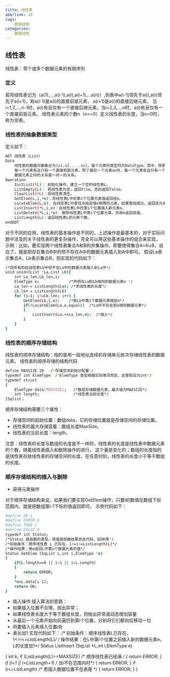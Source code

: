 ```yaml
---
title: 线性表
abbrlink: 10
tags: 
    数据结构
categories:
    数据结构
---
```


## 线性表

线性表：零个或多个数据元素的有限序列

### 定义

若将线性表记为（a(1),...,a(i-1),a(i),a(i+1),...a(n)）,则表中a(i-1)领先于a(i),a(i)领先于a(i+1)，称a(i-1)是a(i)的直接前驱元素，
a(i+1)是a(i)的直接后继元素，
当i=1,2,...,n-1时，a(i)有且仅有一个直接后继元素，当i=2,3,...,n时，a(i)有且仅有一个直接前驱元素。
线性表元素的个数n（n>=0）定义线性表的长度，当n=0时，称为空表。

### 线性表的抽象数据类型

定义如下：

``` bash
ADT 线性表（List）
Data
    线性表的数据对象集合为{a1,a2,...,an}，每个元素的类型均为DataType。其中，除第一个元素a1外，
    每一个元素有且只有一个直接前驱元素，除了最后一个元素an外，每一个元素有且只有一个直接后继元素。
    数据元素之间的关系是一对一的关系。
Operation
    InitList(*L)： 初始化操作，建立一个空的线性表L。
    ListEmpty(L)： 若线性表为空，返回true，否则返回false。
    ClearList(*L)：将线性表清空。
    GetElem(L,i,*e)：将线性表L中的第i个位置元素值返回给e。
    LocateElem(L,e): 在线性表L中查找与给定值e相等的元素，如果查找成功，返回该元素在表中序号表示成功；否则，返回0表示失败。
    ListInsert(*L,i,e)：在线性表L中的第i个位置插入新元素e。
    ListDelete(*L,i,*e): 删除线性表L中第i个位置元素，并用e返回其值。
    ListLength(L)：返回线性表L的元素个数。
endADT
```

对于不同的应用，线性表的基本操作是不同的，上述操作是最基本的，对于实际问题中涉及的关于线性表的更复杂操作，完全可以用这些基本操作的组合来实现。
示例：比如，要实现两个线性表集合A和B的并集操作。即要使得集合A=A∪B，说白了，就是把存在集合B中的但不存在A中的数据元素插入到A中即可。
假设La表示集合A，Lb表示集合B，则实现的代码如下：

``` bash
/*将所有的在线性表Lb中但不在La中的数据元素插入到La中*/
void union(List *La,List Lb){
    int La_len,Lb_len,i;
    ElemType e;             /*声明与La和Lb相同的数据元素e */
    La_len = ListLength(La); /*求线性表的长度*/
    Lb_len = ListLength(Lb)
    for (i=1; i<=Lb_len; i++) {
        GetElem(Lb,i,e);    /*取Lb中第i个数据元素赋给e*/
        if(!LocateElem(La,e,equal))  /*La中不存在和e相同数据元素*/
        {
            ListInsert(La,++La_len,e);  /*插入*/
        }
    }
}
```

### 线性表的顺序存储结构

线性表的顺序存储结构：指的是用一段地址连续的存储单元依次存储线性表的数据元素。
线性表的顺序存储的结构代码

``` bash
define MAXSIZE 20   /*存储空间初始分配量*/
typedef int ElemType  /*ElemType 类型根据实际情况而定，这里假设为int*/
typedef struct
{
    ElemType data[MAXSIZE];   /*数组存储数据元素，最大值为MAXSIZE*/
    int length;               /*线性表当前长度*/
}Sqlist；
```

顺序存储结构需要三个属性：

* 存储空间的起始位置：数组data，它的存储位置就是存储空间的存储位置。
* 线性表的最大存储容量：数组长度MaxSize。
* 线性表的当前长度：length。

注意：线性表的长度与数组的长度是不一样的，线性表的长度是线性表中数据元素的个数，随着线性表插入和删除操作的进行，
这个量是变化的；数组的长度指的是线性表存放线性表的存储空间的长度，在任意时刻，线性表的长度小于等于数组的长度。

### 顺序存储结构的插入与删除

* 获得元素操作

对于顺序存储结构来说，如果我们要实现GetElem操作，只要i的数值在数组下标范围内，就是把数组第i-1下标的值返回即可。
示例代码如下：

``` bash
#define OK 1
#define ERROR 0
#define TRUE 1
#define FALSE 0
typedef int Status;
/*Status 是函数的类型，其值是函数结果状态代码，如OK等*/
/*初始条件：顺序线性表 L 已存在，1<=i<=ListLength(L)*/
/*操作结果：用e返回L中第i个数据元素的值*/
Status GetElem (SqList L,int i,ElemType *e)
{
    if(L.length==0 || i<1 || i>L.Length)
    {
        return ERROR;
    }
    *e=L.data[i-1];
    return OK;
}
```

* 插入操作
插入算法的思路：
* 如果插入位置不合理，抛出异常；
* 如果线性表长度大于等于数组长度，则抛出异常或动态增加容量
* 从最后一个元素开始向前遍历到第i个位置，分别将它们都向后移动一位
* 将要插入元素填入位置i处
* 表长加1
实现代码如下：
/* 初始条件：顺序线性表L已存在，1<=i<=ListLength(L)*/
/* 操作结果：在L中第i个位置之前插入新的数据元素e，L的长度加1*/
Status ListInsert (SqList *L,int i,ElemType e)

{
    int k;
    if (ListLength(L)==MAXSIZE)  /* 顺序线性表已经满 */
    {
        return ERROR;
    }
    if (i<1 || i>ListLength+1) /* 当i不在范围内时*/
    {
        return ERROR;
    }
    if (i<=ListLength)  /* 若插入数据位置不在表尾 */
    {
        return ERROR;
    }
}
